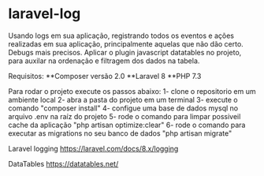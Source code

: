 # laravel-log
 Usando logs em sua aplicação, registrando todos os eventos e ações realizadas em sua aplicação, principalmente aquelas que não dão certo. Debugs mais precisos.
 Aplicar o plugin javascript datatables no projeto, para auxilar na ordenação e filtragem dos dados na tabela. 

 
Requisitos: **Composer versão 2.0 **Laravel 8 **PHP 7.3

Para rodar o projeto execute os passos abaixo: 1- clone o repositorio em um ambiente local 2- abra a pasta do projeto em um terminal 3- execute o comando "composer install" 4- configue uma base de dados mysql no arquivo .env na raíz do projeto 5- rode o comando para limpar possiveil cache da aplicação "php artisan optimize:clear" 6- rode o comando para executar as migrations no seu banco de dados "php artisan migrate"


Laravel logging
https://laravel.com/docs/8.x/logging

DataTables
https://datatables.net/

